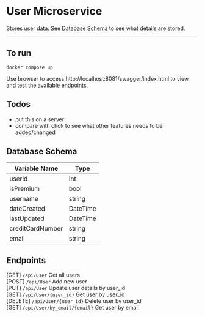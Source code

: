 # User Microservice
Stores user data. See [Database Schema](#database-schema) to see what details are stored.
___
## To run
`docker compose up`

Use browser to access http://localhost:8081/swagger/index.html to view and test the available endpoints.

## Todos
- put this on a server
- compare with chok to see what other features needs to be added/changed

## Database Schema
| Variable Name    | Type     |
|------------------|----------|
| userId           | int      |
| isPremium        | bool     |
| username         | string   |
| dateCreated      | DateTime |
| lastUpdated      | DateTime |
| creditCardNumber | string   |
| email            | string   |

## Endpoints
[GET] `/api/User` Get all users  
[POST] `/api/User` Add new user  
[PUT] `/api/User` Update user details by user_id  
[GET] `/api/User/{user_id}` Get user by user_id  
[DELETE] `/api/User/{user_id}` Delete user by user_id  
[GET] `/api/User/by_email/{email}` Get user by email


